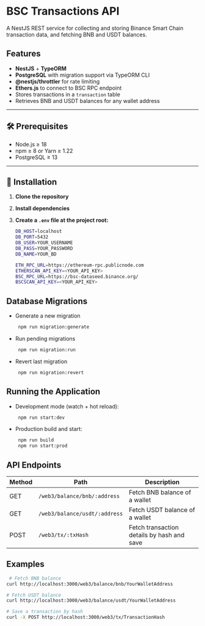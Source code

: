 # BSC Transactions API

A NestJS REST service for collecting and storing Binance Smart Chain transaction data, and fetching BNB and USDT balances.

## Features

- **NestJS** + **TypeORM**  
- **PostgreSQL** with migration support via TypeORM CLI  
- **@nestjs/throttler** for rate limiting  
- **Ethers.js** to connect to BSC RPC endpoint  
- Stores transactions in a `transaction` table  
- Retrieves BNB and USDT balances for any wallet address  

---

## 🛠️ Prerequisites

- Node.js ≥ 18  
- npm ≥ 8 or Yarn ≥ 1.22  
- PostgreSQL ≥ 13 

---

## 🚀 Installation

1. **Clone the repository**  
2. **Install dependencies**

3. **Create a `.env` file at the project root:**  
   ```bash
   DB_HOST=localhost
   DB_PORT=5432
   DB_USER=YOUR_USERNAME
   DB_PASS=YOUR_PASSWORD
   DB_NAME=YOUR_BD

   ETH_RPC_URL=https://ethereum-rpc.publicnode.com
   ETHERSCAN_API_KEY=<YOUR_API_KEY>
   BSC_RPC_URL=https://bsc-dataseed.binance.org/
   BSCSCAN_API_KEY=<YOUR_API_KEY>

## Database Migrations
- Generate a new migration 
  ```bash
   npm run migration:generate
- Run pending migrations
  ```bash
   npm run migration:run
- Revert last migration 
  ```bash
   npm run migration:revert
## Running the Application
- Development mode (watch + hot reload): 
  ```bash
   npm run start:dev
- Production build and start:
  ```bash
   npm run build
   npm run start:prod
## API Endpoints
| Method   | Path   | Description   |
| ---------- | -------- | -------- |
| GET | `/web3/balance/bnb/:address` | Fetch BNB balance of a wallet |
| GET | `/web3/balance/usdt/:address` | Fetch USDT balance of a wallet |
| POST | `/web3/tx/:txHash` | Fetch transaction details by hash and save |

## Examples
  ```bash
   # Fetch BNB balance
curl http://localhost:3000/web3/balance/bnb/YourWalletAddress

# Fetch USDT balance
curl http://localhost:3000/web3/balance/usdt/YourWalletAddress

# Save a transaction by hash
curl -X POST http://localhost:3000/web3/tx/TransactionHash
